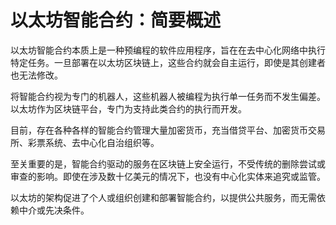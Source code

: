 # 以太坊智能合约：简要概述

以太坊智能合约本质上是一种预编程的软件应用程序，旨在在去中心化网络中执行特定任务。一旦部署在以太坊区块链上，这些合约就会自主运行，即使是其创建者也无法修改。

将智能合约视为专门的机器人，这些机器人被编程为执行单一任务而不发生偏差。以太坊作为区块链平台，专门为支持此类合约的执行而开发。

目前，存在各种各样的智能合约管理大量加密货币，充当借贷平台、加密货币交易所、彩票系统、去中心化自治组织等。

至关重要的是，智能合约驱动的服务在区块链上安全运行，不受传统的删除尝试或审查的影响。即使在涉及数十亿美元的情况下，也没有中心化实体来追究或监管。

以太坊的架构促进了个人或组织创建和部署智能合约，以提供公共服务，而无需依赖中介或先决条件。